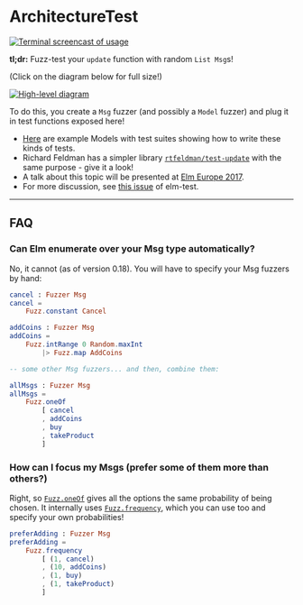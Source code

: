 # ArchitectureTest

[![Terminal screencast of usage](https://github.com/Janiczek/elm-architecture-test/raw/master/doc/example_run.gif)](https://asciinema.org/a/6n3ax5a5um1fy60q6q4taisoi)

**tl;dr:** Fuzz-test your `update` function with random `List Msg`s!

(Click on the diagram below for full size!)

[![High-level diagram](https://github.com/Janiczek/elm-architecture-test/raw/master/doc/diagram_thumbnail.jpg)](https://github.com/Janiczek/elm-architecture-test/raw/master/doc/diagram.jpg)

To do this, you create a `Msg` fuzzer (and possibly a `Model` fuzzer) and plug it in test functions exposed here!

- [Here](https://github.com/Janiczek/elm-architecture-test/tree/master/examples) are example Models with test suites showing how to write these kinds of tests.
- Richard Feldman has a simpler library [`rtfeldman/test-update`](http://package.elm-lang.org/packages/rtfeldman/test-update/latest) with the same purpose - give it a look!
- A talk about this topic will be presented at [Elm Europe 2017](http://elmeurope.org/).
- For more discussion, see [this issue](https://github.com/elm-community/elm-test/issues/154) of elm-test.

----

## FAQ

### Can Elm enumerate over your Msg type automatically?

No, it cannot (as of version 0.18). You will have to specify your Msg fuzzers by hand:

```elm
cancel : Fuzzer Msg
cancel =
    Fuzz.constant Cancel

addCoins : Fuzzer Msg
addCoins =
    Fuzz.intRange 0 Random.maxInt
        |> Fuzz.map AddCoins

-- some other Msg fuzzers... and then, combine them:

allMsgs : Fuzzer Msg
allMsgs =
    Fuzz.oneOf
        [ cancel
        , addCoins
        , buy
        , takeProduct
        ]
```

### How can I focus my Msgs (prefer some of them more than others?)

Right, so [`Fuzz.oneOf`](http://package.elm-lang.org/packages/elm-community/elm-test/4.1.0/Fuzz#oneOf) gives all the options the same probability of being chosen. It internally uses [`Fuzz.frequency`](http://package.elm-lang.org/packages/elm-community/elm-test/4.1.0/Fuzz#frequency), which you can use too and specify your own probabilities!

```elm
preferAdding : Fuzzer Msg
preferAdding =
    Fuzz.frequency
        [ (1, cancel)
        , (10, addCoins)
        , (1, buy)
        , (1, takeProduct)
        ]
```
